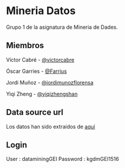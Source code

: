 # Mineria Datos
Grupo 1 de la asignatura de Mineria de Dades.

## Miembros

Víctor Cabré - [@victorcabre](https://github.com/victorcabre)

Óscar Garries - [@Farrius](https://github.com/Farrius)

Jordi Muñoz - [@jordimunozflorensa](https://github.com/jordimunozflorensa)

Yiqi Zheng - [@yiqizhengshan](https://github.com/yiqizhengshan)

## Data source url 
Los datos han sido extraidos de [aquí](https://archive.ics.uci.edu/dataset/544/estimation+of+obesity+levels+based+on+eating+habits+and+physical+condition)

## Login
User : dataminingGEI
Password : kgdmGEI1516
